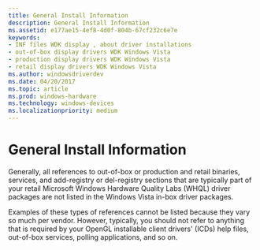 ```yaml
---
title: General Install Information
description: General Install Information
ms.assetid: e177ae15-4ef8-4d0f-804b-67cf232c6e7e
keywords:
- INF files WDK display , about driver installations
- out-of-box display drivers WDK Windows Vista
- production display drivers WDK Windows Vista
- retail display drivers WDK Windows Vista
ms.author: windowsdriverdev
ms.date: 04/20/2017
ms.topic: article
ms.prod: windows-hardware
ms.technology: windows-devices
ms.localizationpriority: medium
---
```


# General Install Information


Generally, all references to out-of-box or production and retail binaries, services, and add-registry or del-registry sections that are typically part of your retail Microsoft Windows Hardware Quality Labs (WHQL) driver packages are not listed in the Windows Vista in-box driver packages.

Examples of these types of references cannot be listed because they vary so much per vendor. However, typically, you should not refer to anything that is required by your OpenGL installable client drivers' (ICDs) help files, out-of-box services, polling applications, and so on.

 

 





